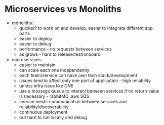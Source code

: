 # Microservices vs Monoliths

- monoliths:
  - quicker? to work on and develop, easier to integrate different app parts
  - easier to deploy
  - easier to debug
  - performance - no requests between services
  - as grows - hard to release/test/onboard
- microservices:
  - easier to maintain
  - can scale each one independently
  - each team/service can have own tech stack/development
  - issues tend to affect only one part of application - high reliability
  - unless infra issue like DNS
  - use a message queue to interact between services if no return value is necessary - rabbitMQ, aws SQS
  - service mesh: communication between services and reliability/discoverability
  - continuous deployment
  - but hard to run locally and debug

